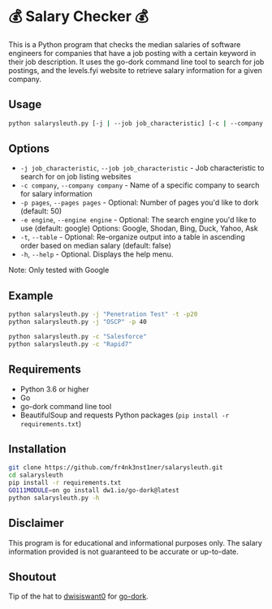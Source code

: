 # 💰 Salary Checker 💰
This is a Python program that checks the median salaries of software engineers for companies that have a job posting with a certain keyword in their job description. It uses the go-dork command line tool to search for job postings, and the levels.fyi website to retrieve salary information for a given company.

## Usage
```bash
python salarysleuth.py [-j | --job job_characteristic] [-c | --company companyname] [-p | --pages pages] [-e | --engine engine] [-t --table] [-h | --help]
```

## Options
* `-j job_characteristic`, `--job job_characteristic` - Job characteristic to search for on job listing websites
* `-c company`, `--company company` - Name of a specific company to search for salary information
* `-p pages`, `--pages pages` - Optional: Number of pages you'd like to dork (default: 50)
* `-e engine`, `--engine engine` - Optional: The search engine you'd like to use (default: google) Options: Google, Shodan, Bing, Duck, Yahoo, Ask 
* `-t`, `--table` - Optional: Re-organize output into a table in ascending order based on median salary (default: false)
* `-h`, `--help` - Optional. Displays the help menu.

Note: Only tested with Google

## Example
```bash
python salarysleuth.py -j "Penetration Test" -t -p20
python salarysleuth.py -j "OSCP" -p 40 

python salarysleuth.py -c "Salesforce"
python salarysleuth.py -c "Rapid7"
```

## Requirements
* Python 3.6 or higher
* Go
* go-dork command line tool
* BeautifulSoup and requests Python packages (`pip install -r requirements.txt`)

## Installation
```bash
git clone https://github.com/fr4nk3nst1ner/salarysleuth.git
cd salarysleuth
pip install -r requirements.txt
GO111MODULE=on go install dw1.io/go-dork@latest
python salarysleuth.py -h
```

## Disclaimer
This program is for educational and informational purposes only. The salary information provided is not guaranteed to be accurate or up-to-date.

## Shoutout
Tip of the hat to [dwisiswant0](https://github.com/dwisiswant0) for [go-dork](https://github.com/dwisiswant0/go-dork).

